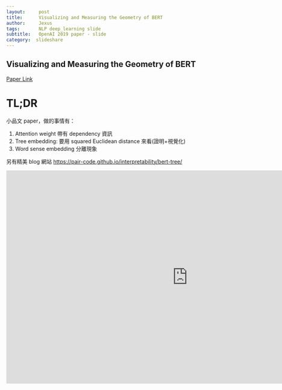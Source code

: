 ```yaml
---
layout:     post
title:      Visualizing and Measuring the Geometry of BERT​
author:     Jexus
tags: 		NLP deep_learning slide
subtitle:   OpenAI 2019 paper - slide
category:  slideshare
---
```


## Visualizing and Measuring the Geometry of BERT​

[Paper Link](https://arxiv.org/abs/1906.02715)

# TL;DR

小品文 paper，做的事情有：
1. Attention weight 帶有 dependency 資訊​
2. Tree embedding: 要用 squared Euclidean distance 來看​ (證明+視覺化)
3. Word sense embedding 分離現象​

另有精美 blog 網站 https://pair-code.github.io/interpretability/bert-tree/

<iframe src="https://onedrive.live.com/embed?cid=255C96F3631B0025&amp;resid=255C96F3631B0025%21445&amp;authkey=AGDmJrFLvjZcFqo&amp;em=2&amp;wdAr=1.7777777777777777" width="962px" height="565px" frameborder="0">這是 <a target="_blank" href="https://office.com/webapps">Office</a> 提供的內嵌 <a target="_blank" href="https://office.com">Microsoft Office</a> 簡報。</iframe>